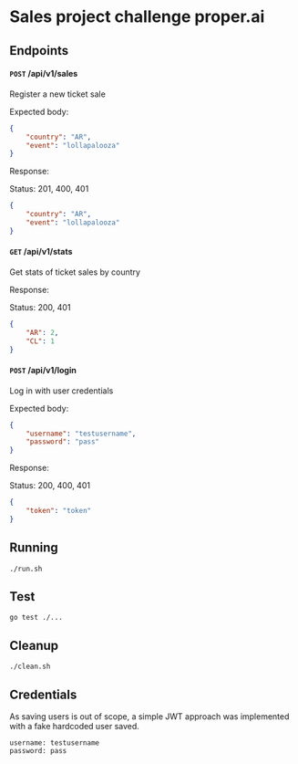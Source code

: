 # Sales project challenge proper.ai

## Endpoints

#### `POST` /api/v1/sales

Register a new ticket sale

Expected body:
```json
{
    "country": "AR",
    "event": "lollapalooza"
}
```

Response:

Status: 201, 400, 401
```json
{
    "country": "AR",
    "event": "lollapalooza"
}
```

#### `GET` /api/v1/stats

Get stats of ticket sales by country

Response:

Status: 200, 401
```json
{
    "AR": 2,
    "CL": 1
}
```

#### `POST` /api/v1/login

Log in with user credentials

Expected body:
```json
{
    "username": "testusername",
    "password": "pass"
}
```

Response:

Status: 200, 400, 401
```json
{
    "token": "token"
}
```

## Running

``` shell script
./run.sh
```

## Test
```shell script
go test ./...
```

## Cleanup

``` shell script
./clean.sh
```

## Credentials

As saving users is out of scope, a simple JWT approach was implemented
with a fake hardcoded user saved.
```
username: testusername
password: pass
```


